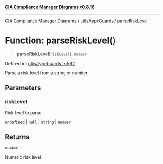 [**CIA Compliance Manager Diagrams v0.8.16**](../../../README.md)

***

[CIA Compliance Manager Diagrams](../../../modules.md) / [utils/typeGuards](../README.md) / parseRiskLevel

# Function: parseRiskLevel()

> **parseRiskLevel**(`riskLevel`): `number`

Defined in: [utils/typeGuards.ts:562](https://github.com/Hack23/cia-compliance-manager/blob/96f4020424aba8c55d4fe94eddf596babc070968/src/utils/typeGuards.ts#L562)

Parse a risk level from a string or number

## Parameters

### riskLevel

Risk level to parse

`undefined` | `null` | `string` | `number`

## Returns

`number`

Numeric risk level
